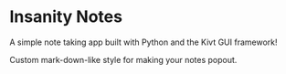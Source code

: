# Insanity Notes

A simple note taking app built with Python and the Kivt GUI framework!

Custom mark-down-like style for making your notes popout.